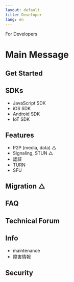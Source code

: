 ```yaml
---
layout: default
title: Developer
lang: en
---
```


For Developers

# Main Message
## Get Started
## SDKs
- JavaScript SDK
- iOS SDK
- Android SDK
- IoT SDK

## Features 
- P2P (media, data) △
- Signaling, STUN △
- 認証
- TURN
- SFU

## Migration △
## FAQ
## Technical Forum
## Info
- maintenance
- 障害情報

## Security